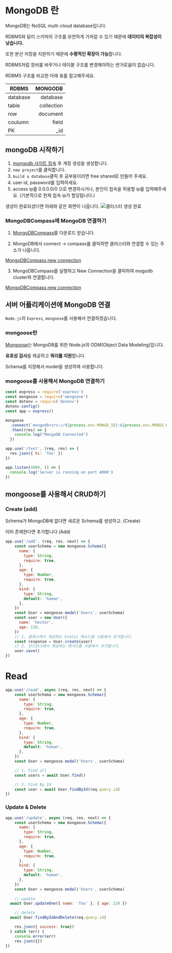 # MongoDB 란

MongoDB는 NoSQL multi-cloud database입니다.

RDBMS와 달리 스키마의 구조를 유연하게 가져갈 수 있기 때문에 **데이터의 복잡성이 낮습니다.**

또한 분산 저장을 지원하기 때문에 **수평적인 확장이 가능**합니다.

RDBMS처럼 장비를 바꾸거나 테이블 구조를 변경해야하는 번거로움이 없습니다.

RDBMS 구조를 비교한 아래 표를 참고해주세요.

| RDBMS    |   MONGODB  |
| -------- | ---------: |
| database |  database  |
| table    | collection |
| row      |  document  |
| coulumn  |     field  |
| PK       |      \_id  |

## mongoDB 시작하기

1. [mongodb 사이트 접속](https://www.mongodb.com/) 후 계정 생성을 생성합니다.
2. `new project`를 클릭합니다.
3. `build a database`클릭 후 공부용이라면 free shared로 만들어 주세요.
4. user id, password를 입력하세요.
5. access ip를 0.0.0.0/0 으로 변경하시거나, 본인이 접속을 허용할 ip를 입력해주세요. (기본적으로 현제 접속 ip가 할당됩니다.)

생성이 완료되셨다면 아래와 같은 화면이 나옵니다.
![클러스터 생성 완료](https://peacepiece7.github.io/blog-static-assets/mongodb_start/3.PNG, 'large')


### MongoDBCompass에 MongoDB 연결하기

1. [MongoDBCompass](https://www.mongodb.com/try/download/compass)를 다운로드 받습니다.

2. MongoDB에서 connect -> compass를 클릭하면 클러스터와 연결할 수 있는 주소가 나옵니다.

[MongoDBCompass new connection](https://peacepiece7.github.io/blog-static-assets/mongodb_start/4.PNG)

3. MongoDBCompass를 실행하고 New Connection을 클릭하여 mogodb cluster와 연결합니다.

[MongoDBCompass new connection](https://peacepiece7.github.io/blog-static-assets/mongodb_start/1.PNG)

## 서버 어플리케이션에 MongoDB 연결 

`Node.js`의 `Express`, `mongoose`를 사용해서 연결하겠습니다.

### mongoose란

[Mongoose](https://mongoosejs.com/docs/index.html)는 MongoDB를 위한 Node.js의 ODM(Object Data Modeling)입니다.

**유효성 검사**를 제공하고 **쿼리를 지원**합니다.

Schema를 지정해서 model을 생성하여 사용합니다.

### mongoose를 사용해서 MongoDB 연결하기

```js
const express = require('express')
const mongoose = require('mongoose')
const dotenv = require('dotenv')
dotenv.config()
const app = express()

mongoose
  .connect(`mongodb+srv://${process.env.MONGO_ID}:${process.env.MONGO_PASS}@cluster0.od0uwcb.mongodb.net/?retryWrites=true&w=majority`)
  .then((res) => {
    console.log("MongoDB Connected")
  })

app.use('/test', (req, res) => {
  res.json({ hi: 'foo' })
})

app.listen(4000, () => {
  console.log('Server is running on port 4000')
})
```

## mongoose를 사용해서 CRUD하기

### Create (add)

Schema가 MongoDB에 없다면 새로운 Schema를 생성하고. (Create)

이미 존제한다면 추가합니다 (Add)

```js
app.use('/add', (req, res, next) => {
    const userSchema = new mongoose.Schema({
      name: {
        type: String,
        require: true,
      },
      age: {
        type: Number,
        require: true,
      },
      kind: {
        type: String,
        default: 'human',
      },
    })
    const User = mongoose.model('Users', userSchema)
    const user = new User({
      name: 'hector',
      age: 120,
    })
    // 1. 클레스에서 제공하는 Static 메소드를 사용해서 추가합니다.
    const response = User.create(user)
    // 2. 인스턴스에서 제공하는 메서드를 사용해서 추가합니다.
    user.save()
})
```

# Read

```js
app.use('/read', async (req, res, next) => {
    const userSchema = new mongoose.Schema({
      name: {
        type: String,
        require: true,
      },
      age: {
        type: Number,
        require: true,
      },
      kind: {
        type: String,
        default: 'human',
      },
    })
    const User = mongoose.model('Users', userSchema)

    // 1. Find all
    const users = await User.find() 

    // 2. Find By Id
    const user = await User.findById(req.query.id)
})
```

### Update & Delete

```js
app.use('/update', async (req, res, next) => {
    const userSchema = new mongoose.Schema({
      name: {
        type: String,
        require: true,
      },
      age: {
        type: Number,
        require: true,
      },
      kind: {
        type: String,
        default: 'human',
      },
    })
    const User = mongoose.model('Users', userSchema)
    
    // update
  await User.updateOne({ name: 'foo' }, { age: 220 })

    // delete
  await User.findByIdAndDelete(req.query.id)

    res.json({ success: true})
  } catch (err) {
    console.error(err)
    res.json({})
})
```